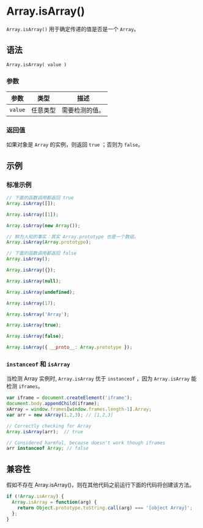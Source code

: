 # Array.isArray()

`Array.isArray()` 用于确定传递的值是否是一个 `Array`。

## 语法

```
Array.isArray( value )
```

### 参数

| 参数    | 类型     | 描述           |
| ------- | -------- | -------------- |
| `value` | 任意类型 | 需要检测的值。 |


### 返回值

如果对象是 `Array` 的实例，则返回 `true` ；否则为 `false`。

## 示例

### 标准示例

```javascript
// 下面的函数调用都返回 true
Array.isArray([]);

Array.isArray([1]);

Array.isArray(new Array());

// 鲜为人知的事实：其实 Array.prototype 也是一个数组。
Array.isArray(Array.prototype); 

// 下面的函数调用都返回 false
Array.isArray();

Array.isArray({});

Array.isArray(null);

Array.isArray(undefined);

Array.isArray(17);

Array.isArray('Array');

Array.isArray(true);

Array.isArray(false);

Array.isArray({ __proto__: Array.prototype });
```

### `instanceof` 和 `isArray`

当检测 Array 实例时, `Array.isArray` 优于 `instanceof` ，因为 `Array.isArray` 能检测 `iframes`。

```javascript
var iframe = document.createElement('iframe');
document.body.appendChild(iframe);
xArray = window.frames[window.frames.length-1].Array;
var arr = new xArray(1,2,3); // [1,2,3]

// Correctly checking for Array
Array.isArray(arr);  // true

// Considered harmful, because doesn't work though iframes
arr instanceof Array; // false
```

## 兼容性

假如不存在 Array.isArray()，则在其他代码之前运行下面的代码将创建该方法。

```javascript
if (!Array.isArray) {
  Array.isArray = function(arg) {
    return Object.prototype.toString.call(arg) === '[object Array]';
  };
}
```